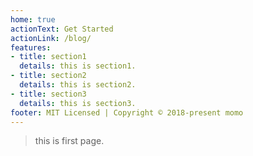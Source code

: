 ```yaml
---
home: true
actionText: Get Started
actionLink: /blog/
features:
- title: section1
  details: this is section1.
- title: section2
  details: this is section2.
- title: section3
  details: this is section3.
footer: MIT Licensed | Copyright © 2018-present momo
---
```


> this is first page.